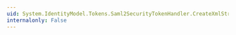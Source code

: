 ```yaml
---
uid: System.IdentityModel.Tokens.Saml2SecurityTokenHandler.CreateXmlStringFromAttributes(System.Collections.Generic.IEnumerable{System.IdentityModel.Tokens.Saml2Attribute})
internalonly: False
---
```

